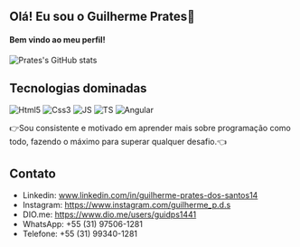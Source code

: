 ## Olá! Eu sou o Guilherme Prates👋
#### Bem vindo ao meu perfil!
![Prates's GitHub stats](https://github-readme-stats.vercel.app/api?username=Prates14&show_icons=true&theme=transparent)

## Tecnologias dominadas
<div style= "display: inline-block" >
  <img aling="center" alt="Html5" src="https://img.shields.io/badge/HTML5-E34F26?style=for-the-badge&logo=html5&logoColor=white">
  <img aling="center" alt="Css3" src="https://img.shields.io/badge/CSS3-1572B6?style=for-the-badge&logo=css3&logoColor=white">
  <img aling="center" alt="JS" src="https://img.shields.io/badge/JavaScript-F7DF1E?style=for-the-badge&logo=javascript&logoColor=black">
  <img aling="center" alt="TS" src="https://img.shields.io/badge/typescript-%23007ACC.svg?style=for-the-badge&logo=typescript&logoColor=white">
  <img aling="center" alt="Angular" src="https://img.shields.io/badge/angular-%23DD0031.svg?style=for-the-badge&logo=angular&logoColor=white">
</div></br>

👉Sou consistente e motivado em aprender mais sobre programação como todo, fazendo o máximo para superar qualquer desafio.👈
## Contato
- Linkedin: www.linkedin.com/in/guilherme-prates-dos-santos14
- Instagram: https://www.instagram.com/guilherme_p.d.s
- DIO.me: https://www.dio.me/users/guidps1441
- WhatsApp: +55 (31) 97506-1281
- Telefone: +55 (31) 99340-1281
